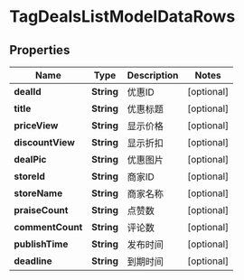 
# TagDealsListModelDataRows

## Properties
Name | Type | Description | Notes
------------ | ------------- | ------------- | -------------
**dealId** | **String** | 优惠ID |  [optional]
**title** | **String** | 优惠标题 |  [optional]
**priceView** | **String** | 显示价格 |  [optional]
**discountView** | **String** | 显示折扣 |  [optional]
**dealPic** | **String** | 优惠图片 |  [optional]
**storeId** | **String** | 商家ID |  [optional]
**storeName** | **String** | 商家名称 |  [optional]
**praiseCount** | **String** | 点赞数 |  [optional]
**commentCount** | **String** | 评论数 |  [optional]
**publishTime** | **String** | 发布时间 |  [optional]
**deadline** | **String** | 到期时间 |  [optional]



